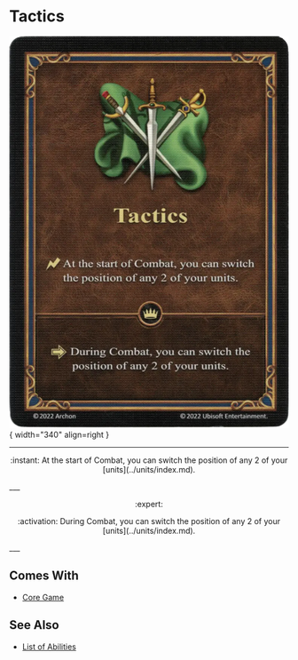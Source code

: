 # Tactics

![Tactics](../assets/abilities-tactics.webp){ width="340" align=right }

___
<p style="text-align: center;" markdown>:instant: At the start of Combat, you can switch the position of any 2 of your [units](../units/index.md).</p>
___
<p style="text-align: center;" markdown> :expert: </p>

<p style="text-align: center;" markdown>:activation: During Combat, you can switch the position of any 2 of your [units](../units/index.md).</p>
___


## Comes With

- [Core Game](../content.md)


## See Also

- [List of Abilities](index.md)

